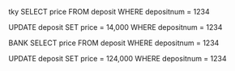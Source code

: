 tky
SELECT price FROM deposit
  WHERE depositnum = 1234

UPDATE deposit
  SET price = 14,000
  WHERE depositnum = 1234



BANK
SELECT price FROM deposit
  WHERE depositnum = 1234

UPDATE deposit
  SET price = 124,000
  WHERE depositnum = 1234


